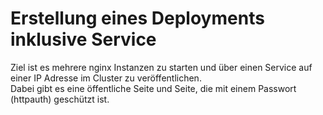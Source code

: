 # Erstellung eines Deployments inklusive Service
Ziel ist es mehrere nginx Instanzen zu starten und über einen Service auf einer IP Adresse im Cluster zu veröffentlichen.   
Dabei gibt es eine öffentliche Seite und Seite, die mit einem Passwort (httpauth) geschützt ist.